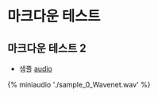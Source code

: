 # 마크다운 테스트
## 마크다운 테스트 2
 * 샘플
[audio](./sample_0_Wavenet.wav)
   
{% miniaudio './sample_0_Wavenet.wav' %}
